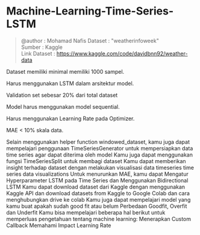 # Machine-Learning-Time-Series-LSTM
> @author : Mohamad Nafis
> Dataset : "weatherinfoweek" \
> Sumber : Kaggle \
> Link Dataset : https://www.kaggle.com/code/davidbnn92/weather-data




Dataset memiliki minimal memiliki 1000 sampel.

Harus menggunakan LSTM dalam arsitektur model.

Validation set sebesar 20% dari total dataset

Model harus menggunakan model sequential.

Harus menggunakan Learning Rate pada Optimizer.

MAE < 10% skala data.



Selain menggunakan helper function windowed_dataset, kamu juga dapat mempelajari penggunaan TimeSeriesGenerator untuk mempersiapkan data time series agar dapat diterima oleh model
Kamu juga dapat menggunakan fungsi TimeSeriesSplit untuk membagi dataset
Kamu dapat memberikan insight terhadap dataset dengan melakukan visualisasi data timeseries time series data visualizations
Untuk menurunkan MAE, kamu dapat Mengatur Hyperparameter LSTM pada Time Series dan Menggunakan Bidirectional LSTM
Kamu dapat download dataset dari Kaggle dengan menggunakan Kaggle API dan download datasets from Kaggle to Google Colab dan cara menghubungkan drive ke colab
Kamu juga dapat mempelajari model yang kamu buat apakah sudah good fit atau belum Perbedaan Goodfit, Overfit dan Underfit
Kamu bisa mempelajari beberapa hal berikut untuk memperluas pengetahuan tentang machine learning:
Menerapkan Custom Callback
Memahami Impact Learning Rate
